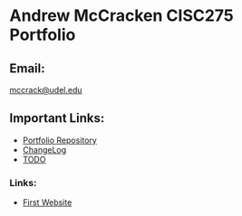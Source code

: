 # Andrew McCracken CISC275 Portfolio 
## Email: 
 mccrack@udel.edu


## Important Links:

- [Portfolio Repository](https://github.com/mccrackudel/mccrackudel.github.io)
- [ChangeLog](https://github.com/mccrackudel/mccrackudel.github.io/blob/main/Change%20Log)
- [TODO](https://github.com/mccrackudel/mccrackudel.github.io/blob/main/TODO)





### Links:

- [First Website](mccrackudel.github.io/Tutorials/basicWebpageHTML/firstWebpage.html)